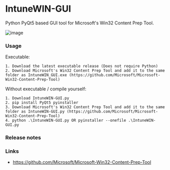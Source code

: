 # IntuneWIN-GUI
Python PyQt5 based GUI tool for Microsoft's Win32 Content Prep Tool.

![image](https://user-images.githubusercontent.com/67076155/100523812-a1e55380-31b3-11eb-83d0-8ff44e49f4bb.png)

### Usage
Executable:
```
1. Download the latest executable release (Does not require Python)
2. Download Microsoft's Win32 Content Prep Tool and add it to the same folder as IntuneWIN_GUI.exe (https://github.com/Microsoft/Microsoft-Win32-Content-Prep-Tool)
```

Without executable / compile yourself:
```
1. Download IntuneWIN-GUI.py
2. pip install PyQt5 pyinstaller
3. Download Microsoft's Win32 Content Prep Tool and add it to the same folder as IntuneWIN-GUI.py (https://github.com/Microsoft/Microsoft-Win32-Content-Prep-Tool)
4. python .\IntuneWIN-GUI.py OR pyinstaller --onefile .\IntuneWIN-GUI.py
```

### Release notes

### Links
- https://github.com/Microsoft/Microsoft-Win32-Content-Prep-Tool
